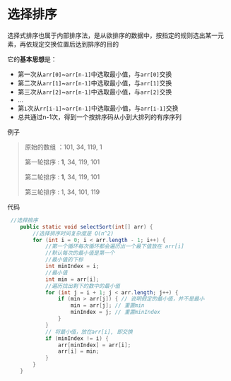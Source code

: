 # 选择排序

选择式排序也属于内部排序法，是从欲排序的数据中，按指定的规则选出某一元素，再依规定交换位置后达到排序的目的



它的**基本思想**是：

- 第一次从`arr[0]`~`arr[n-1]`中选取最小值，与`arr[0]`交换
- 第二次从`arr[1]`~`arr[n-1]`中选取最小值，与`arr[1]`交换
- 第三次从`arr[2]`~`arr[n-1]`中选取最小值，与`arr[2]`交换
- …
- 第`i`次从`rr[i-1]`~`arr[n-1]`中选取最小值，与`arr[i-1]`交换
- 总共通过n-1次，得到一个按排序码从小到大排列的有序序列



例子

> 原始的数组 ：101, 34, 119, 1
>
> 第一轮排序 :  **1**, 34, 119, 101
>
> 第二轮排序 :  **1**, 34, 119, 101
>
> 第三轮排序 :  1, 34, 101, 119



代码

```java
 //选择排序
    public static void selectSort(int[] arr) {
        //选择排序时间复杂度是 O(n^2)
        for (int i = 0; i < arr.length - 1; i++) {
            //第一个循环每次循环都会遍历出一个最下值放在 arr[i]
            //默认每次的最小值是第一个
            //最小值的下标
            int minIndex = i;
            //最小值
            int min = arr[i];
            //遍历找出剩下的数中的最小值
            for (int j = i + 1; j < arr.length; j++) {
                if (min > arr[j]) { // 说明假定的最小值，并不是最小
                    min = arr[j]; // 重置min
                    minIndex = j; // 重置minIndex
                }
            }
            // 将最小值，放在arr[i], 即交换
            if (minIndex != i) {
                arr[minIndex] = arr[i];
                arr[i] = min;
            }
        }
    }
```

